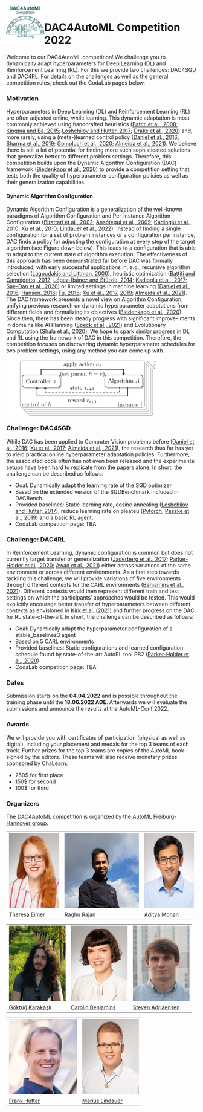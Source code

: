 <img align="left" width="100" src="logo.png" alt="DAC4AutoML Competition Logo">

# DAC4AutoML Competition 2022

Welcome to our DAC4AutoML competition! We challenge you to dynamically adapt hyperparameters for Deep Learning (DL) and Reinforcement Learning (RL). For this we provide two challenges: DAC4SGD and DAC4RL. For details on the challenges as well as the general competition rules, check out the CodaLab pages below.

### Motivation

Hyperparameters in Deep Learning (DL) and Reinforcement Learning (RL) are often adjusted online, while learning. This dynamic adaptation is most commonly achieved using handcrafted heuristics ([Battiti et al., 2008](https://core.ac.uk/download/pdf/11829614.pdf); [Kingma and Ba, 2015](https://arxiv.org/pdf/1412.6980.pdf); [Loshchilov and Hutter, 2017](https://arxiv.org/pdf/1608.03983.pdf); [Drake et al., 2020](https://nottingham-repository.worktribe.com/OutputFile/3010925)) and, more rarely, using a (meta-)learned control policy ([Daniel et al., 2016](https://www.microsoft.com/en-us/research/wp-content/uploads/2016/04/daniel2016stepsizecontrol.pdf); [Sharma et al., 2019](https://dl.acm.org/doi/10.1145/3321707.3321813); [Gomoluch et al., 2020](https://arxiv.org/pdf/1810.09923.pdf); [Almeida et al., 2021](https://arxiv.org/pdf/2106.00958.pdf)). We believe there is still a lot of potential for finding more such sophisticated solutions that generalize better to different problem settings. Therefore, this competition builds upon the Dynamic Algorithm Configuration (DAC) framework ([Biedenkapp et al., 2020](https://ml.informatik.uni-freiburg.de/wp-content/uploads/papers/20-ECAI-DAC.pdf)) to provide a competition setting that tests both the quality of hyperparameter configuration policies as well as their generalization capabilities.

#### Dynamic Algorithm Configuration

Dynamic Algorithm Configuration is a generalization of the well-known paradigms of Algorithm Configuration and Per-Instance Algorithm Configuration ([Birattari et al., 2002](https://dl.acm.org/doi/10.5555/2955491.2955494); [Ansótegui et al., 2009](https://link.springer.com/chapter/10.1007/978-3-642-04244-7_14); [Kadioglu et al., 2010](https://dl.acm.org/doi/10.5555/1860967.1861114); [Xu et al., 2010](https://www.cs.ubc.ca/~hoos/Publ/XuEtAl10.pdf); [Lindauer et al., 2022](https://www.jmlr.org/papers/volume23/21-0888/21-0888.pdf)). Instead of finding a single configuration for a set of problem instances or a configuration per instance, DAC finds a policy for adjusting the configuration at every step of the target algorithm (see Figure down below). This leads to a configuration that is able to adapt to the current state of algorithm execution. The effectiveness of this approach has been demonstrated far before DAC was formally introduced, with early successful applications in, e.g., recursive algorithm selection ([Lagoudakis and Littman, 2000](https://dl.acm.org/doi/10.5555/645529.657981)), heuristic optimization ([Battiti and Campigotto, 2012](http://citeseerx.ist.psu.edu/viewdoc/summary?doi=10.1.1.228.9719); [López-Ibánez and Stützle, 2014](https://lopez-ibanez.eu/doc/LopStu2014ejor.pdf); [Kadioglu et al., 2017](https://cs.adelaide.edu.au/~markus/pub/2017lion-reactiveRestarts.pdf); [Sae-Dan et al., 2020](https://hal.archives-ouvertes.fr/hal-02895548)) or limited settings in machine learning ([Daniel et al., 2016](https://www.microsoft.com/en-us/research/wp-content/uploads/2016/04/daniel2016stepsizecontrol.pdf); [Hansen, 2016](https://arxiv.org/pdf/1604.00772.pdf); [Fu, 2016](https://arxiv.org/abs/1606.01467); [Xu et al., 2017](https://arxiv.org/pdf/1705.11159.pdf), [2019](https://arxiv.org/pdf/1909.09712.pdf); [Almeida et al., 2021](https://arxiv.org/pdf/2106.00958.pdf)). The DAC framework presents a novel view on Algorithm Configuration, unifying previous research on dynamic hyperparameter adaptations from different fields and formalizing its objectives ([Biedenkapp et al., 2020](https://ml.informatik.uni-freiburg.de/wp-content/uploads/papers/20-ECAI-DAC.pdf)). Since then, there has been steady progress with significant improve- ments in domains like AI Planning ([Speck et al., 2021](https://www.tnt.uni-hannover.de/papers/data/1503/21-ICAPS-DAC-PLAN.pdf)) and Evolutionary Computation ([Shala et al., 2020](https://ml.informatik.uni-freiburg.de/wp-content/uploads/papers/20-PPSN-LTO-CMA.pdf)). We hope to spark similar progress in DL and RL using the framework of DAC in this competition. Therefore, the competition focuses on discovering dynamic hyperparameter schedules for two problem settings, using any method you can come up with.

<img align="center" width="80%" src="dacloop.png" alt="DAC Loop">

### Challenge: DAC4SGD

While DAC has been applied to Computer Vision problems before ([Daniel et al., 2016](https://www.microsoft.com/en-us/research/wp-content/uploads/2016/04/daniel2016stepsizecontrol.pdf); [Xu et al., 2017](https://arxiv.org/pdf/1705.11159.pdf); [Almeida et al., 2021](https://arxiv.org/pdf/2106.00958.pdf)), the research thus far has yet to yield practical online hyperparameter adaptation policies. Furthermore, the associated code often has not even been released and the experimental setups have been hard to replicate from the papers alone. In short, the challenge can be described as follows:

- Goal: Dynamically adapt the learning rate of the SGD optimizer
- Based on the extended version of the SGDBenchmark included in DACBench.
- Provided baselines: Static learning rate, cosine annealing ([Loshchilov and Hutter, 2017](https://arxiv.org/pdf/1608.03983.pdf)), reduce learning rate on pleateu ([Pytorch](https://pytorch.org/); [Paszke et al., 2019](https://openreview.net/pdf?id=BJJsrmfCZ)) and a basic RL agent.
- CodaLab competition page: TBA

### Challenge: DAC4RL

In Reinforcement Learning, dynamic configuration is common but does not currently target transfer or generalization ([Jaderberg et al., 2017](https://arxiv.org/pdf/1711.09846.pdf); [Parker-Holder et al., 2020](https://arxiv.org/pdf/2002.02518.pdf); [Awad et al., 2021](https://ml.informatik.uni-freiburg.de/wp-content/uploads/papers/21-IJCAI-DEHB.pdf)) either across variations of the same environment or across different environments. As a first step towards tackling this challenge, we will provide variations of five environments through different contexts for the CARL environments ([Benjamins et al., 2021](https://arxiv.org/pdf/2110.02102.pdf)). Different contexts would then represent different train and test settings on which the participants’ approaches would be tested. This would explicitly encourage better transfer of hyperparameters between different contexts as envisioned in [Kirk et al. (2021)](https://arxiv.org/pdf/2111.09794.pdf) and further progress on the DAC for RL state-of-the-art. In short, the challenge can be described as follows:

- Goal: Dynamically adapt the hyperparameter configuration of a stable_baselines3 agent
- Based on 5 CARL environments
- Provided baselines: Static configurations and learned configuration schedule found by state-of-the-art AutoRL tool PB2 ([Parker-Holder et al., 2020](https://arxiv.org/pdf/2002.02518.pdf))
- CodaLab competition page: TBA

### Dates
Submission starts on the **04.04.2022** and is possible throughout the training phase until the **18.06.2022 AOE**. Afterwards we will evaluate the submissions and announce the results at the AutoML-Conf 2022.

### Awards

We will provide you with certificates of participation (physical as well as digital), including your placement and medals for the top 3 teams of each track. Further prizes for the top 3 teams are copies of the AutoML book signed by the editors. These teams will also receive monetary prizes sponsored by ChaLearn:

- 250$ for first place
- 150$ for second
- 100$ for third

### Organizers
The DAC4AutoML competition is organized by the [AutoML Freiburg-Hannover group](https://www.automl.org/).


<table class="center">
  <tr>
    <td><img src="theresa.jpg" width="150" height="200"></td>
    <td><img src="raghu.jpg" width="230" height="200"></td>
    <td><img src="aditya.jpg" width="150" height="200"></td>
  </tr>
  <tr>
    <td><a href= "https://www.tnt.uni-hannover.de/staff/eimer/">Theresa Eimer </a></td>
     <td><a href= "https://ml.informatik.uni-freiburg.de/profile/rajan/">Raghu Rajan </a></td>
     <td><a href= "https://www.tnt.uni-hannover.de/staff/mohan/">Aditya Mohan </a></td>
  </tr>
 </table>


<table class="center">
  <tr>
    <td><img src="goktug.jpeg" width="150" height="200"></td>
    <td><img src="carolin.jpg" width="150" height="200"></td>
    <td><img src="steven.jpg" width="150" height="200"></td>
  </tr>
  <tr>
    <td><a href= "https://github.com/goktug97"> Göktuğ Karakaşlı</a></td>
    <td><a href= "https://www.tnt.uni-hannover.de/staff/benjamin/">Carolin Benjamins </a></td>
    <td><a href= "https://ml.informatik.uni-freiburg.de/profile/adriaensen/">Steven Adriaensen </a> </td>
  </tr>
 </table>
 
 
<table class="center">
  <tr>
    <td><img src="frank.jpg" width="180" height="200"></td>
    <td><img src="marius.jpg" width="150" height="200"></td>
  </tr>
  <tr>
    <td><a href= "https://ml.informatik.uni-freiburg.de/profile/hutter/">Frank Hutter </a></td>
    <td><a href= "https://www.tnt.uni-hannover.de/staff/lindauer/">Marius Lindauer </a></td>
  </tr>
 </table>
